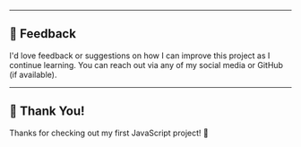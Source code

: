 
---

## 📩 Feedback

I'd love feedback or suggestions on how I can improve this project as I continue learning. You can reach out via any of my social media or GitHub (if available).

---

## 🎉 Thank You!

Thanks for checking out my first JavaScript project! 🚀
